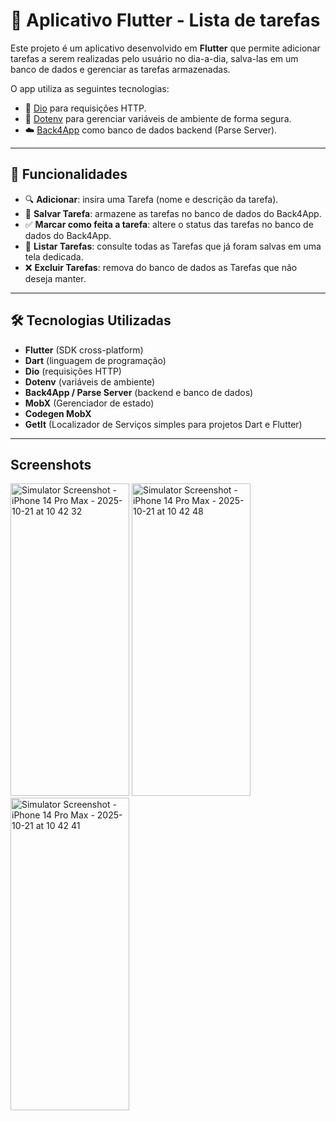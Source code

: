 # 📱 Aplicativo Flutter - Lista de tarefas 

Este projeto é um aplicativo desenvolvido em **Flutter** que permite adicionar tarefas a serem realizadas pelo usuário no dia-a-dia, salva-las em um banco de dados e gerenciar as tarefas armazenadas.  

O app utiliza as seguintes tecnologias:  
- 📡 [Dio](https://pub.dev/packages/dio) para requisições HTTP.  
- 🔐 [Dotenv](https://pub.dev/packages/flutter_dotenv) para gerenciar variáveis de ambiente de forma segura.  
- ☁️ [Back4App](https://www.back4app.com/) como banco de dados backend (Parse Server).  

---

## 🚀 Funcionalidades  
- 🔍 **Adicionar**: insira uma Tarefa (nome e descrição da tarefa).  
- 💾 **Salvar Tarefa**: armazene as tarefas no banco de dados do Back4App.
- ✅ **Marcar como feita a tarefa**: altere o status das tarefas no banco de dados do Back4App.  
- 📂 **Listar Tarefas**: consulte todas as Tarefas que já foram salvas em uma tela dedicada.  
- ❌ **Excluir Tarefas**: remova do banco de dados as Tarefas que não deseja manter.  

---

## 🛠️ Tecnologias Utilizadas  
- **Flutter** (SDK cross-platform)  
- **Dart** (linguagem de programação)  
- **Dio** (requisições HTTP)  
- **Dotenv** (variáveis de ambiente)  
- **Back4App / Parse Server** (backend e banco de dados)
- **MobX** (Gerenciador de estado)
- **Codegen MobX**
- **GetIt** (Localizador de Serviços simples para projetos Dart e Flutter) 

----

## Screenshots
<img width="190" height="500" alt="Simulator Screenshot - iPhone 14 Pro Max - 2025-10-21 at 10 42 32" src="https://github.com/user-attachments/assets/80c611b9-1ff0-47fe-9c04-caf84aa8b2ba" />
<img width="190" height="500" alt="Simulator Screenshot - iPhone 14 Pro Max - 2025-10-21 at 10 42 48" src="https://github.com/user-attachments/assets/2cd1e866-cfb8-4421-9284-9997b2f35ad9" />
<img width="190" height="500" alt="Simulator Screenshot - iPhone 14 Pro Max - 2025-10-21 at 10 42 41" src="https://github.com/user-attachments/assets/785b3e97-4ae2-4c30-9090-6834ecaf1f07" />




